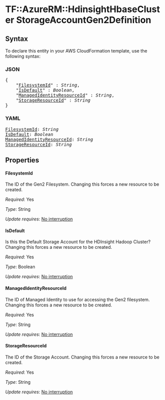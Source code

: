 # TF::AzureRM::HdinsightHbaseCluster StorageAccountGen2Definition

## Syntax

To declare this entity in your AWS CloudFormation template, use the following syntax:

### JSON

<pre>
{
    "<a href="#filesystemid" title="FilesystemId">FilesystemId</a>" : <i>String</i>,
    "<a href="#isdefault" title="IsDefault">IsDefault</a>" : <i>Boolean</i>,
    "<a href="#managedidentityresourceid" title="ManagedIdentityResourceId">ManagedIdentityResourceId</a>" : <i>String</i>,
    "<a href="#storageresourceid" title="StorageResourceId">StorageResourceId</a>" : <i>String</i>
}
</pre>

### YAML

<pre>
<a href="#filesystemid" title="FilesystemId">FilesystemId</a>: <i>String</i>
<a href="#isdefault" title="IsDefault">IsDefault</a>: <i>Boolean</i>
<a href="#managedidentityresourceid" title="ManagedIdentityResourceId">ManagedIdentityResourceId</a>: <i>String</i>
<a href="#storageresourceid" title="StorageResourceId">StorageResourceId</a>: <i>String</i>
</pre>

## Properties

#### FilesystemId

The ID of the Gen2 Filesystem. Changing this forces a new resource to be created.

_Required_: Yes

_Type_: String

_Update requires_: [No interruption](https://docs.aws.amazon.com/AWSCloudFormation/latest/UserGuide/using-cfn-updating-stacks-update-behaviors.html#update-no-interrupt)

#### IsDefault

Is this the Default Storage Account for the HDInsight Hadoop Cluster? Changing this forces a new resource to be created.

_Required_: Yes

_Type_: Boolean

_Update requires_: [No interruption](https://docs.aws.amazon.com/AWSCloudFormation/latest/UserGuide/using-cfn-updating-stacks-update-behaviors.html#update-no-interrupt)

#### ManagedIdentityResourceId

The ID of Managed Identity to use for accessing the Gen2 filesystem. Changing this forces a new resource to be created.

_Required_: Yes

_Type_: String

_Update requires_: [No interruption](https://docs.aws.amazon.com/AWSCloudFormation/latest/UserGuide/using-cfn-updating-stacks-update-behaviors.html#update-no-interrupt)

#### StorageResourceId

The ID of the Storage Account. Changing this forces a new resource to be created.

_Required_: Yes

_Type_: String

_Update requires_: [No interruption](https://docs.aws.amazon.com/AWSCloudFormation/latest/UserGuide/using-cfn-updating-stacks-update-behaviors.html#update-no-interrupt)


